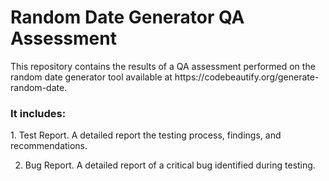 <h1>Random Date Generator QA Assessment </h1>
This repository contains the results of a QA assessment performed on the random date generator tool available at https://codebeautify.org/generate-random-date.

<h3>It includes:</h3>
1. Test Report. A detailed report the testing process, findings, and recommendations.

2. Bug Report. A detailed report of a critical bug identified during testing.
